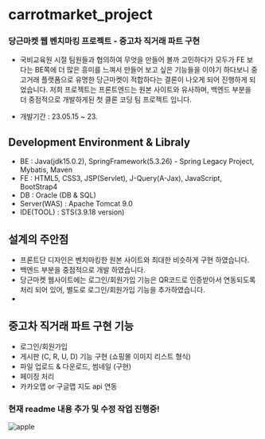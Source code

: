 # carrotmarket_project 
### 당근마켓 웹 벤치마킹 프로젝트 - 중고차 직거래 파트 구현
- 국비교육원 시절 팀원들과 협의하여 무엇을 만들어 볼까 고민하다가 모두가 FE 보다는 BE쪽에
더 많은 흥미를 느껴서 만들어 보고 싶은 기능들을 이야기 하다보니
중고거래 플랫폼으로 유명한 당근마켓이 적합하다는 결론이 나오게 되어 진행하게 되었습니다.
저희 프로젝트는 프론트엔드는 원본 사이트와 유사하며, 백엔드 부분을 더 중점적으로 개발하게된
첫 클론 코딩 팀 프로젝트 입니다.
  
- 개발기간 : 23.05.15 ~ 23.

## Development Environment & Libraly
- BE : Java(jdk15.0.2), SpringFramework(5.3.26) - Spring Legacy Project, Mybatis, Maven
- FE : HTML5, CSS3, JSP(Servlet), J-Query(A-Jax), JavaScript, BootStrap4 
- DB : Oracle (DB & SQL)
- Server(WAS) : Apache Tomcat 9.0
- IDE(TOOL) : STS(3.9.18 version)

## 설계의 주안점
- 프론트단 디자인은 벤치마킹한 원본 사이트와 최대한 비슷하게 구현 하였습니다.
- 백엔드 부분을 중점적으로 개발 하였습니다.
- 당근마켓 웹사이트에는 로그인/회원가입 기능은 QR코드로 인증받아서 연동되도록 처리 되어 있어,
  별도로 로그인/회원가입 기능을 추가하였습니다.
- 

## 중고차 직거래 파트 구현 기능
- 로그인/회원가입
- 게시판 (C, R, U, D) 기능 구현 (쇼핑몰 이미지 리스트 형식)
- 파일 업로드 & 다운로드, 썸네일 (구현)
- 페이징 처리
- 카카오맵 or 구글맵 지도 api 연동

### 현재 readme 내용 추가 및 수정 작업 진행중!
![apple](https://github.com/itrecipe/carrotmarket_project/assets/40875025/52229ff1-4182-429e-87ba-34b23c687b66)
